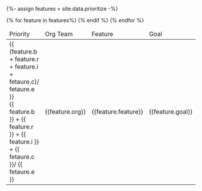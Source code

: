 {%- assign features = site.data.prioritize -%}
<table>
    <thead>
        <td>Priority</td>
        <td>Org Team</td>
        <td>Feature</td>
        <td>Goal</td>
        <td>Deadline</td>
    </thead>
    <tbody>
        {% for feature in features%}
            <tr>
                <td>{{ (feature.b + feature.r + feature.i + fetaure.c)/ fetaure.e }}<br/>{{ feature.b }} + {{ feature.r }} + {{ feature.i }} + {{ fetaure.c }}/ {{ fetaure.e }}</td>
                <td>
                    {{feature.org}}
                </td>
                <td>
                    {{feature.feature}}
                </td>
                <td>
                    {{feature.goal}}
                </td>
                <td>
                    {{feature.deadline}}
                </td>
            </tr>
            {% endif %}
        {% endfor %}
    </tbody>
</table>

